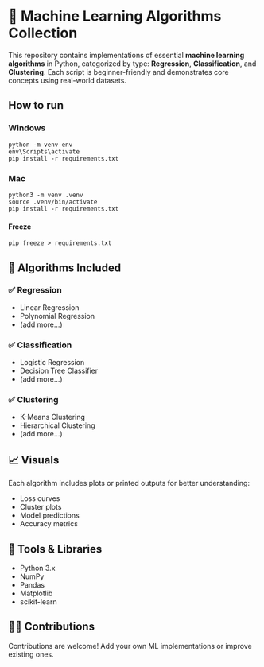 # 🤖 Machine Learning Algorithms Collection

This repository contains implementations of essential **machine learning algorithms** in Python, categorized by type: **Regression**, **Classification**, and **Clustering**. Each script is beginner-friendly and demonstrates core concepts using real-world datasets.

## How to run

### Windows

```commandline
python -m venv env
env\Scripts\activate
pip install -r requirements.txt
```

### Mac

```commandline
python3 -m venv .venv
source .venv/bin/activate
pip install -r requirements.txt
```

#### Freeze

```commandline
pip freeze > requirements.txt
```

## 📌 Algorithms Included

### ✅ Regression

- Linear Regression
- Polynomial Regression
- (add more...)

### ✅ Classification

- Logistic Regression
- Decision Tree Classifier
- (add more...)

### ✅ Clustering

- K-Means Clustering
- Hierarchical Clustering
- (add more...)

## 📈 Visuals

Each algorithm includes plots or printed outputs for better understanding:

- Loss curves
- Cluster plots
- Model predictions
- Accuracy metrics

## 🔧 Tools & Libraries

- Python 3.x
- NumPy
- Pandas
- Matplotlib
- scikit-learn

## 🙋‍♂️ Contributions

Contributions are welcome! Add your own ML implementations or improve existing ones.
